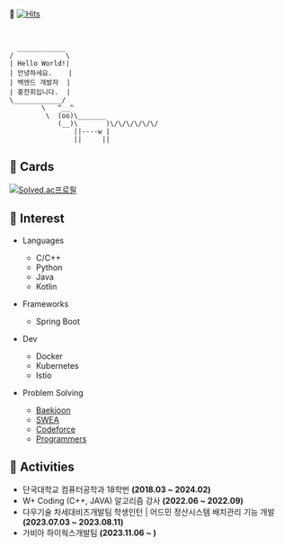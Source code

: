  👋 [![Hits](https://hits.seeyoufarm.com/api/count/incr/badge.svg?url=https%3A%2F%2Fgithub.com%2Fghdcksgml1&count_bg=%233D73C8&title_bg=%23555555&icon=&icon_color=%23E7E7E7&title=hits&edge_flat=false)](https://hits.seeyoufarm.com)

<br/>

```
  ____________
/             \
| Hello World!|
| 안녕하세요.    |
| 백엔드 개발자  |
| 홍찬희입니다.  |
\____________/
        \   ^__^
         \  (oo)\_______
            (__)\       )\/\/\/\/\/\/
                ||----w |
                ||     ||
```




## 🔭 Cards  

[![Solved.ac프로필](http://mazassumnida.wtf/api/v2/generate_badge?boj=ghdcks33)](https://solved.ac/ghdcks33)

<!-- [![CodeForces Profile](https://cf.leed.at?id=32185010)](https://codeforces.com/profile/32185010) -->

<!-- <img src="https://github-stats-alpha.vercel.app/api?username=ghdcksgml1"/> -->

<!-- [![Solved.ac 프로필](https://github-readme-solvedac.hyp3rflow.vercel.app/api/?handle=ghdcks33)](https://solved.ac/profile/ghdcks33) -->


## 🔭 Interest

- Languages
  - C/C++
  - Python
  - Java
  - Kotlin
 
 - Frameworks
   - Spring Boot

 - Dev
   - Docker
   - Kubernetes
   - Istio
   
 - Problem Solving
   - [Baekjoon](https://www.acmicpc.net/user/ghdcks33)
   - [SWEA](https://swexpertacademy.com/main/userpage/userInformation.do)
   - [Codeforce](https://codeforces.com/profile/32185010)
   - [Programmers](https://career.programmers.co.kr/job_profiles/public_setting)

## 📓 Activities
- 단국대학교 컴퓨터공학과 18학번 **(2018.03 ~ 2024.02)**
- W+ Coding (C++, JAVA) 알고리즘 강사 **(2022.06 ~ 2022.09)**
- 다우기술 차세대비즈개발팀 학생인턴 | 어드민 정산시스템 배치관리 기능 개발 **(2023.07.03 ~ 2023.08.11)**
- 가비아 하이웍스개발팀 **(2023.11.06 ~ )**

<!-- ## 🏆 Prizes

- 잇다
  - 2022년 단국대학교 SW공모전(경소톤) [[금상](https://swcu.dankook.ac.kr/web/swcup/-13?p_p_id=Bbs_WAR_bbsportlet&p_p_lifecycle=0&p_p_state=normal&p_p_mode=view&p_p_col_id=column-2&p_p_col_count=1&_Bbs_WAR_bbsportlet_curPage=2&_Bbs_WAR_bbsportlet_action=view_message&_Bbs_WAR_bbsportlet_messageId=761238)] **(2022.08)**
  - 2022년 건단국 창업아이디어 경진대회 수상 **(2022.11)**
  - 인공지능 아이디어 페스티벌 우수상 [한국외대 AI교육원장상] **(2022.11)**
  - SW중심대학주관 SW인재 페스티벌 [[최우수상](https://swcu.dankook.ac.kr/web/swcup/-13?p_p_id=Bbs_WAR_bbsportlet&p_p_lifecycle=0&p_p_state=normal&p_p_mode=view&p_p_col_id=column-2&p_p_col_count=1&_Bbs_WAR_bbsportlet_orderBy=createDate&_Bbs_WAR_bbsportlet_curPage=1&_Bbs_WAR_bbsportlet_action=view_message&_Bbs_WAR_bbsportlet_messageId=765636)] **(2022.12)**
  - SW 상생혁신캠퍼스데이 [[최우수상](https://swcu.dankook.ac.kr/web/swcup/-13?p_p_id=Bbs_WAR_bbsportlet&p_p_lifecycle=0&p_p_state=normal&p_p_mode=view&p_p_col_id=column-2&p_p_col_count=1&_Bbs_WAR_bbsportlet_curPage=1&_Bbs_WAR_bbsportlet_action=view_message&_Bbs_WAR_bbsportlet_messageId=766186)] **(2022.12)**
- 쿠폰 메이트
  - 다우기술-단국대 프로그래밍 경진대회 [[금상](https://swcu.dankook.ac.kr/web/swcup/-13?p_p_id=Bbs_WAR_bbsportlet&p_p_lifecycle=0&p_p_state=normal&p_p_mode=view&p_p_col_id=column-2&p_p_col_count=1&_Bbs_WAR_bbsportlet_orderBy=createDate&_Bbs_WAR_bbsportlet_curPage=1&_Bbs_WAR_bbsportlet_action=view_message&_Bbs_WAR_bbsportlet_messageId=765154)] **(2022.11)**
- 제 1회 단국대학교 SW융합대학 알고리즘 경진대회 [[DK콘](https://cogo.co.kr/contest/61/ranking)] 1등 **(2023.01)**
- 2023년 새싹톤(SeSACTHON) [서울특별시장상 최우수상] **(2023.06)** -->

<!--
**ghdcksgml1/ghdcksgml1** is a ✨ _special_ ✨ repository because its `README.md` (this file) appears on your GitHub profile.

Here are some ideas to get you started:

- 🔭 I’m currently working on ...
- 🌱 I’m currently learning ...
- 👯 I’m looking to collaborate on ...
- 🤔 I’m looking for help with ...
- 💬 Ask me about ...
- 📫 How to reach me: ...
- 😄 Pronouns: ...
- ⚡ Fun fact: ...
-->
